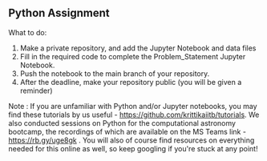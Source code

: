 ## Python Assignment

What to do:

1. Make a private repository, and add the Jupyter Notebook and data files
2. Fill in the required code to complete the Problem_Statement Jupyter Notebook.
3. Push the notebook to the main branch of your repository.
4. After the deadline, make your repository public (you will be given a reminder)

Note : If you are unfamiliar with Python and/or Jupyter notebooks, you may find these tutorials by us useful - https://github.com/krittikaiitb/tutorials. We also conducted sessions on Python for the computational astronomy bootcamp, the recordings of which are available on the MS Teams link - https://rb.gy/uge8gk . You will also of course find resources on everything needed for this online as well, so keep googling if you're stuck at any point!
